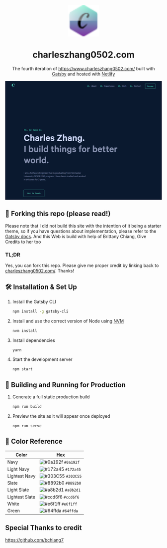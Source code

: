 <div align="center">
  <img alt="Logo" src="https://github.com/charlesZ-byte/Self-Website/blob/master/src/images/logo.png" width="100" />
</div>
<h1 align="center">
  charleszhang0502.com 
</h1>
<p align="center">
  The fourth iteration of <a href="https://www.charleszhang0502.com/" target="_blank">https://www.charleszhang0502.com/</a> built with <a href="https://www.gatsbyjs.org/" target="_blank">Gatsby</a> and hosted with <a href="https://www.netlify.com/" target="_blank">Netlify</a>
</p>


![demo](https://github.com/charlesZ-byte/Self-Website/blob/master/src/images/demo.png)

## 🚨 Forking this repo (please read!)

Please note that I did not build this site with the intention of it being a starter theme, so if you have questions about implementation, please refer to the [Gatsby docs](https://www.gatsbyjs.org/docs/).
And this Web is build with help of Brittany Chiang, Give Credits to her too 

### TL;DR

Yes, you can fork this repo. Please give me proper credit by linking back to [charleszhang0502.com/](https://www.charleszhang0502.com/). Thanks!

## 🛠 Installation & Set Up

1. Install the Gatsby CLI

   ```sh
   npm install -g gatsby-cli
   ```

2. Install and use the correct version of Node using [NVM](https://github.com/nvm-sh/nvm)

   ```sh
   nvm install
   ```

3. Install dependencies

   ```sh
   yarn
   ```

4. Start the development server

   ```sh
   npm start
   ```

## 🚀 Building and Running for Production

1. Generate a full static production build

   ```sh
   npm run build
   ```

1. Preview the site as it will appear once deployed

   ```sh
   npm run serve
   ```

## 🎨 Color Reference

| Color          | Hex                                                                |
| -------------- | ------------------------------------------------------------------ |
| Navy           | ![#0a192f](https://via.placeholder.com/10/0a192f?text=+) `#0a192f` |
| Light Navy     | ![#172a45](https://via.placeholder.com/10/0a192f?text=+) `#172a45` |
| Lightest Navy  | ![#303C55](https://via.placeholder.com/10/303C55?text=+) `#303C55` |
| Slate          | ![#8892b0](https://via.placeholder.com/10/8892b0?text=+) `#8892b0` |
| Light Slate    | ![#a8b2d1](https://via.placeholder.com/10/a8b2d1?text=+) `#a8b2d1` |
| Lightest Slate | ![#ccd6f6](https://via.placeholder.com/10/ccd6f6?text=+) `#ccd6f6` |
| White          | ![#e6f1ff](https://via.placeholder.com/10/e6f1ff?text=+) `#e6f1ff` |
| Green          | ![#64ffda](https://via.placeholder.com/10/64ffda?text=+) `#64ffda` |

## Special Thanks to credit
https://github.com/bchiang7